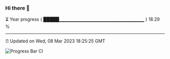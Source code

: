 ### Hi there 👋

⏳ Year progress { █████▁▁▁▁▁▁▁▁▁▁▁▁▁▁▁▁▁▁▁▁▁▁▁▁▁ } 18.29 %

---

⏰ Updated on Wed, 08 Mar 2023 18:25:25 GMT

![Progress Bar CI](https://github.com/ZhaoGui/ZhaoGui/workflows/Progress%20Bar%20CI/badge.svg)
